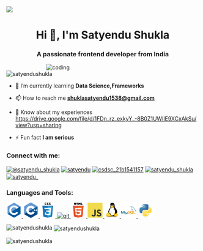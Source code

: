 <img src="https://media.licdn.com/dms/image/D4D16AQH5nTT-ggoTdA/profile-displaybackgroundimage-shrink_350_1400/0/1690711643442?e=1704326400&v=beta&t=jukGuGm2mViSyoQ1iGzd5dWr78q5PDlKuIky3Dgpd-A">
<h1 align="center">Hi 👋, I'm Satyendu Shukla</h1>
<h3 align="center">A passionate frontend developer from India</h3>
<img align="right" alt="coding" width="400" src="https://camo.githubusercontent.com/cae12fddd9d6982901d82580bdf321d81fb299141098ca1c2d4891870827bf17/68747470733a2f2f6d69726f2e6d656469756d2e636f6d2f6d61782f313336302f302a37513379765349765f7430696f4a2d5a2e676966">

<p align="left"> <img src="https://komarev.com/ghpvc/?username=satyendushukla&label=Profile%20views&color=0e75b6&style=flat" alt="satyendushukla" /> </p>

- 🌱 I’m currently learning **Data Science,Frameworks**

- 📫 How to reach me **shuklasatyendu1538@gmail.com**

- 📄 Know about my experiences https://drive.google.com/file/d/1FDn_rz_exkyY_-8B0Z1UWIlE9XCxAkSu/view?usp=sharing
- ⚡ Fun fact **I am serious**

<h3 align="left">Connect with me:</h3>
<p align="left">
<a href="https://twitter.com/@satyendu_shukla" target="blank"><img align="center" src="https://raw.githubusercontent.com/rahuldkjain/github-profile-readme-generator/master/src/images/icons/Social/twitter.svg" alt="@satyendu_shukla" height="30" width="40" /></a>
<a href="https://linkedin.com/in/satyendu" target="blank"><img align="center" src="https://raw.githubusercontent.com/rahuldkjain/github-profile-readme-generator/master/src/images/icons/Social/linked-in-alt.svg" alt="satyendu" height="30" width="40" /></a>
<a href="https://www.hackerrank.com/csdsc_21b1541157" target="blank"><img align="center" src="https://raw.githubusercontent.com/rahuldkjain/github-profile-readme-generator/master/src/images/icons/Social/hackerrank.svg" alt="csdsc_21b1541157" height="30" width="40" /></a>
<a href="https://www.leetcode.com/satyendu_shukla" target="blank"><img align="center" src="https://raw.githubusercontent.com/rahuldkjain/github-profile-readme-generator/master/src/images/icons/Social/leet-code.svg" alt="satyendu_shukla" height="30" width="40" /></a>
<a href="https://auth.geeksforgeeks.org/user/satyendu_" target="blank"><img align="center" src="https://raw.githubusercontent.com/rahuldkjain/github-profile-readme-generator/master/src/images/icons/Social/geeks-for-geeks.svg" alt="satyendu_" height="30" width="40" /></a>
</p>

<h3 align="left">Languages and Tools:</h3>
<p align="left"> <a href="https://www.cprogramming.com/" target="_blank" rel="noreferrer"> <img src="https://raw.githubusercontent.com/devicons/devicon/master/icons/c/c-original.svg" alt="c" width="40" height="40"/> </a> <a href="https://www.w3schools.com/cpp/" target="_blank" rel="noreferrer"> <img src="https://raw.githubusercontent.com/devicons/devicon/master/icons/cplusplus/cplusplus-original.svg" alt="cplusplus" width="40" height="40"/> </a> <a href="https://www.w3schools.com/css/" target="_blank" rel="noreferrer"> <img src="https://raw.githubusercontent.com/devicons/devicon/master/icons/css3/css3-original-wordmark.svg" alt="css3" width="40" height="40"/> </a> <a href="https://git-scm.com/" target="_blank" rel="noreferrer"> <img src="https://www.vectorlogo.zone/logos/git-scm/git-scm-icon.svg" alt="git" width="40" height="40"/> </a> <a href="https://www.w3.org/html/" target="_blank" rel="noreferrer"> <img src="https://raw.githubusercontent.com/devicons/devicon/master/icons/html5/html5-original-wordmark.svg" alt="html5" width="40" height="40"/> </a> <a href="https://developer.mozilla.org/en-US/docs/Web/JavaScript" target="_blank" rel="noreferrer"> <img src="https://raw.githubusercontent.com/devicons/devicon/master/icons/javascript/javascript-original.svg" alt="javascript" width="40" height="40"/> </a> <a href="https://www.linux.org/" target="_blank" rel="noreferrer"> <img src="https://raw.githubusercontent.com/devicons/devicon/master/icons/linux/linux-original.svg" alt="linux" width="40" height="40"/> </a> <a href="https://www.mysql.com/" target="_blank" rel="noreferrer"> <img src="https://raw.githubusercontent.com/devicons/devicon/master/icons/mysql/mysql-original-wordmark.svg" alt="mysql" width="40" height="40"/> </a> <a href="https://www.python.org" target="_blank" rel="noreferrer"> <img src="https://raw.githubusercontent.com/devicons/devicon/master/icons/python/python-original.svg" alt="python" width="40" height="40"/> </a> </p>

<p><img align="left" src="https://github-readme-stats.vercel.app/api/top-langs?username=satyendushukla&show_icons=true&locale=en&layout=compact" alt="satyendushukla" /></p>

<p>&nbsp;<img align="center" src="https://github-readme-stats.vercel.app/api?username=satyendushukla&show_icons=true&locale=en" alt="satyendushukla" /></p>

<p><img align="center" src="https://github-readme-streak-stats.herokuapp.com/?user=satyendushukla&" alt="satyendushukla" /></p>
